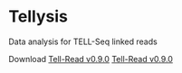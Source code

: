 # Tellysis
Data analysis for TELL-Seq linked reads

Download <a href="https://github.com/universalsequencing/tellysis/releases/download/0.9.0/tellread.tar.gz">Tell-Read v0.9.0</a>
[Tell-Read v0.9.0](https://github.com/universalsequencing/tellysis/releases/download/0.9.0/tellread.tar.gz)

